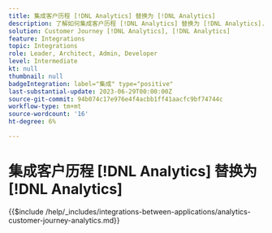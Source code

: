 ```yaml
---
title: 集成客户历程 [!DNL Analytics] 替换为 [!DNL Analytics]
description: 了解如何集成客户历程 [!DNL Analytics] 替换为 [!DNL Analytics].
solution: Customer Journey [!DNL Analytics], [!DNL Analytics]
feature: Integrations
topic: Integrations
role: Leader, Architect, Admin, Developer
level: Intermediate
kt: null
thumbnail: null
badgeIntegration: label="集成" type="positive"
last-substantial-update: 2023-06-29T00:00:00Z
source-git-commit: 94b074c17e976e4f4acbb1ff41aacfc9bf74744c
workflow-type: tm+mt
source-wordcount: '16'
ht-degree: 6%

---
```



# 集成客户历程 [!DNL Analytics] 替换为 [!DNL Analytics]

{{$include /help/_includes/integrations-between-applications/analytics-customer-journey-analytics.md}}
